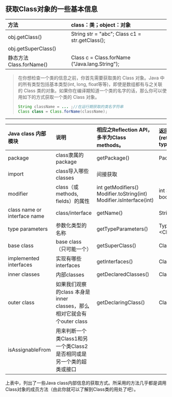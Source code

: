 ## 获取Class对象的一些基本信息

| 方法 | class：类；object：对象 |
| :--- | :--- |
| obj.getClass\(\) | String str = "abc";    Class c1 = str.getClass\(\); |
| obj.getSuperClass\(\) |  |
| 静态方法 Class.forName\(\) | Class c = Class.forName \("Java.lang.String"\); |

> 在你想检查一个类的信息之前，你首先需要获取类的 Class 对象。Java 中的所有类型包括基本类型\(int, long, float等等\)，即使是数组都有与之关联的 Class 类的对象。如果你在编译期知道一个类的名字的话，那么你可以使用如下的方式获取一个类的 Class 对象。
>
> ```java
> String className = ... ;//在运行期获取的类名字符串
> Class class = Class.forName(className);
> ```

---

| Java class 内部模块 | 说明 | 相应之Reflection API，多半为Class methods。 | 返回值类型\(return type\) |
| :--- | :--- | :--- | :--- |
| package | class隶属的package | getPackage\(\) | Package |
| import | class导入哪些classes | 间接获取 |  |
| modifier | class（或methods, fields）的属性 | int getModifiers\(\)                Modifier.toString\(int\)         Modifier.isInterface\(int\) | int   String    bool |
| class name or interface name | class/interface | getName\(\) | String |
| type parameters | 参数化类型的名称 | getTypeParameters\(\) | TypeVariable &lt;Class&gt;\[\] |
| base class | base class（只可能一个） | getSuperClass\(\) | Class |
| implemented interfaces | 实现有哪些interfaces | getInterfaces\(\) | Class\[\] |
| inner classes | 内部classes | getDeclaredClasses\(\) | Class\[\] |
| outer class | 如果我们观察的class 本身是inner classes，那么相对它就会有个outer class | getDeclaringClass\(\) | Class |
| isAssignableFrom | 用来判断一个类Class1和另一个类Class2是否相同或是另一个类的超类或接口 |  |  |

上表中，列出了一些Java class内部信息的获取方式。所采用的方法几乎都是调用Class对象的成员方法（由此你就可以了解到Class类的用处了吧）。

